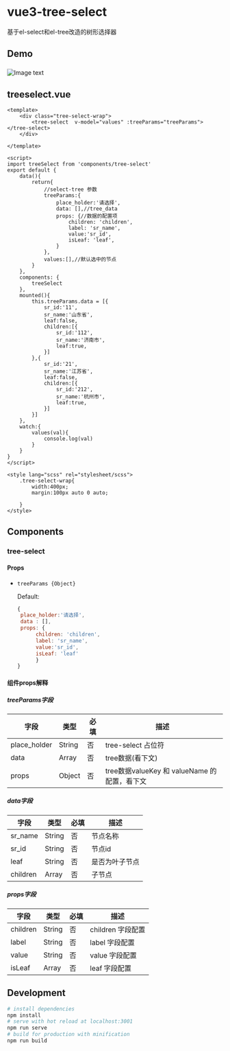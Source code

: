 # vue3-tree-select
基于el-select和el-tree改造的树形选择器

## Demo
###
![Image text](https://github.com/hacfins/vue3-tree-select/blob/8910464c101d266d963369018dc4130d6480e271/src/assets/demo.gif)

## treeselect.vue

``` vue
<template>
    <div class="tree-select-wrap">
        <tree-select  v-model="values" :treeParams="treeParams"></tree-select>
    </div>

</template>

<script>
import treeSelect from 'components/tree-select'
export default {
    data(){
        return{
            //select-tree 参数
            treeParams:{
                place_holder:'请选择',
                data: [],//tree_data
                props: {//数据的配置项
                    children: 'children',
                    label: 'sr_name',
                    value:'sr_id',
                    isLeaf: 'leaf',
                }
            },
            values:[],//默认选中的节点
        }
    },
    components: {
        treeSelect
    },
    mounted(){
        this.treeParams.data = [{
            sr_id:'11',
            sr_name:'山东省',
            leaf:false,
            children:[{
                sr_id:'112',
                sr_name:'济南市',
                leaf:true,
            }]
        },{
            sr_id:'21',
            sr_name:'江苏省',
            leaf:false,
            children:[{
                sr_id:'212',
                sr_name:'杭州市',
                leaf:true,
            }]
        }]
    },
    watch:{
        values(val){
            console.log(val)
        }
    }
}
</script>

<style lang="scss" rel="stylesheet/scss">
    .tree-select-wrap{
        width:400px;
        margin:100px auto 0 auto;

    }
</style>

```

## Components

### tree-select

#### Props

* `treeParams {Object}`

    Default:
    ```js
    {
     place_holder:'请选择',
     data : [],
     props: {
          children: 'children',
          label: 'sr_name',
          value:'sr_id',
          isLeaf: 'leaf'
          }
    }
    ```

#### 组件props解释

##### treeParams字段

| 字段            | 类型    | 必填 | 描述     |
| --------------- | ------- | ---- | -------- |
| place_holder    | String  | 否   | tree-select 占位符 |
| data            | Array   | 否   | tree数据(看下文) |
| props           | Object  | 否   | tree数据valueKey 和 valueName 的配置，看下文 |

##### data字段

| 字段            | 类型    | 必填 | 描述         |
| --------------- | ------- | ---- | ------------ |
| sr_name         | String  | 否   | 节点名称 |
| sr_id           | String  | 否   | 节点id |
| leaf            | String  | 否   | 是否为叶子节点 |
| children        | Array   | 否   | 子节点 |

##### props字段

| 字段            | 类型    | 必填 | 描述         |
| --------------- | ------- | ---- | ------------ |
| children        | String  | 否   | children 字段配置 |
| label           | String  | 否   | label 字段配置 |
| value           | String  | 否   | value 字段配置|
| isLeaf          | Array   | 否   | leaf 字段配置 |

## Development

``` bash
# install dependencies
npm install
# serve with hot reload at localhost:3001
npm run serve
# build for production with minification
npm run build
```
